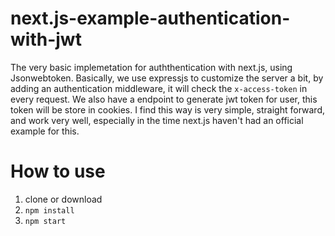 # next.js-example-authentication-with-jwt

The very basic implemetation for auththentication with next.js, using Jsonwebtoken.
Basically, we use expressjs to customize the server a bit, by adding an authentication middleware,
it will check the `x-access-token` in every request. We also have a endpoint to generate jwt token for user, 
this token will be store in cookies. I find this way is very simple, straight forward, and work very well, 
especially in the time next.js
haven't had an official example for this.

# How to use

1. clone or download
2. `npm install`
3. `npm start`
